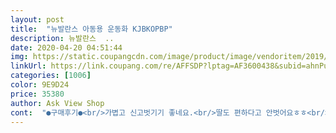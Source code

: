 ```yaml
---
layout: post 
title:  "뉴발란스 아동용 운동화 KJBKOPBP" 
description: 뉴발란스  ..
date: 2020-04-20 04:51:44 
img: https://static.coupangcdn.com/image/product/image/vendoritem/2019/10/04/5260721566/ed9d647f-f9f9-48dc-8b92-00e684c355db.jpg 
linkUrl: https://link.coupang.com/re/AFFSDP?lptag=AF3600438&subid=ahnPublicAsk&pageKey=1343373215&itemId=2370811111&vendorItemId=5260721662&traceid=V0-113-e1a02db2e0d369ba 
categories: [1006] 
color: 9E9D24 
price: 35380 
author: Ask View Shop 
cont:  "●구매후기●<br/>가볍고 신고벗기기 좋네요.<br/>딸도 편하다고 안벗어요ㅎㅎ<br/>싣고 다녀요~~<br/>아이가 편한 신만 신으려해서 고민고민하다 샀는데 오자마자<br/>아주 좋아요.<br/><br/>예쁘네요 발도편하고 끈조절도 레바로 쉽게되잇어요 ㅎㅎ 색감도 예뻐서 아이가 대만족햇어요<br/>가볍고 신고벗기기 좋네요.<br/>딸도 편하다고 안벗어요ㅎㅎ<br/>싣고 다녀요~~<br/>아이가 편한 신만 신으려해서 고민고민하다 샀는데 오자마자<br/>아주 좋아요.<br/><br/>예쁘네요 발도편하고 끈조절도 레바로 쉽게되잇어요 ㅎㅎ 색감도 예뻐서 아이가 대만족햇어요<br/>가볍고 신고벗기기 좋네요.<br/>딸도 편하다고 안벗어요ㅎㅎ<br/>싣고 다녀요~~<br/>아이가 편한 신만 신으려해서 고민고민하다 샀는데 오자마자<br/>아주 좋아요.<br/><br/>예쁘네요 발도편하고 끈조절도 레바로 쉽게되잇어요 ㅎㅎ 색감도 예뻐서 아이가 대만족햇어요<br/>" 
---
```


